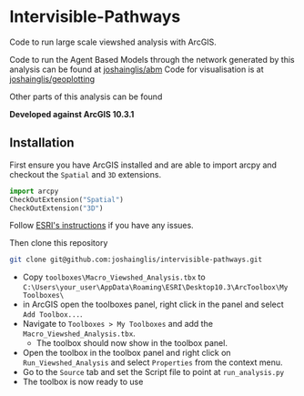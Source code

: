# Intervisible-Pathways
Code to run large scale viewshed analysis with ArcGIS.

Code to run the Agent Based Models through the network generated by this analysis can be found at [joshainglis/abm](https://github.com/joshainglis/abm)
Code for visualisation is at [joshainglis/geoplotting](https://github.com/joshainglis/geoplotting)

Other parts of this analysis can be found 

__Developed against ArcGIS 10.3.1__

## Installation
First ensure you have ArcGIS installed and are able to import arcpy and checkout the `Spatial` and `3D` extensions.

```python
import arcpy
CheckOutExtension("Spatial")
CheckOutExtension("3D")
```

Follow [ESRI's instructions](http://desktop.arcgis.com/en/arcmap/10.3/analyze/python/importing-arcpy.htm) 
if you have any issues.

Then clone this repository

```bash
git clone git@github.com:joshainglis/intervisible-pathways.git
```

* Copy `toolboxes\Macro_Viewshed_Analysis.tbx` to `C:\Users\your_user\AppData\Roaming\ESRI\Desktop10.3\ArcToolbox\My Toolboxes\`
* in ArcGIS open the toolboxes panel, right click in the panel and select `Add Toolbox...`.
* Navigate to `Toolboxes > My Toolboxes` and add the `Macro_Viewshed_Analysis.tbx`.
    * The toolbox should now show in the toolbox panel.
* Open the toolbox in the toolbox panel and right click on `Run_Viewshed_Analysis` and select `Properties` from the context menu.
* Go to the `Source` tab and set the Script file to point at `run_analysis.py`
* The toolbox is now ready to use
